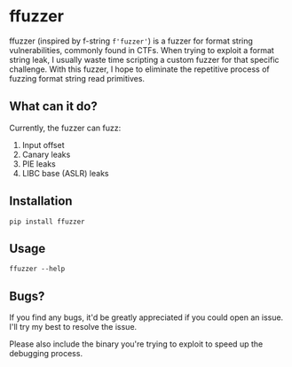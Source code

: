 # ffuzzer

ffuzzer (inspired by f-string `f'fuzzer'`) is a fuzzer for format string vulnerabilities, commonly found in CTFs. When trying to exploit a format string leak, I usually waste time scripting a custom fuzzer for that specific challenge. With this fuzzer, I hope to eliminate the repetitive process of fuzzing format string read primitives.

## What can it do?
Currently, the fuzzer can fuzz:

1. Input offset
2. Canary leaks
3. PIE leaks
4. LIBC base (ASLR) leaks

## Installation
```
pip install ffuzzer
```

## Usage
```
ffuzzer --help
```

## Bugs?
If you find any bugs, it'd be greatly appreciated if you could open an issue. I'll try my best to resolve the issue.

Please also include the binary you're trying to exploit to speed up the debugging process.
